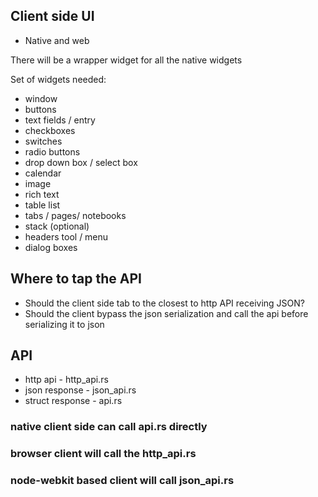 ## Client side UI

* Native and web

There will be a wrapper widget for all the native widgets

Set of widgets needed:

- window
- buttons
- text fields / entry
- checkboxes
- switches
- radio buttons
- drop down box / select box
- calendar
- image
- rich text
- table list
- tabs / pages/ notebooks
- stack (optional)
- headers tool / menu
- dialog boxes

## Where to tap the API

* Should the client side tab to the closest to http API receiving JSON?
* Should the client bypass the json serialization and call the api before serializing it to json


## API
* http api - http_api.rs
* json response - json_api.rs
* struct response - api.rs


### native client side can call api.rs directly
### browser client will call the http_api.rs
### node-webkit based client will call json_api.rs

